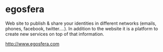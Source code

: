 egosfera
========

Web site to publish & share your identities in different networks (emails, phones, facebook, twitter....).  In addition to the website it is a platform to create new services on top of that information.

http://www.egosfera.com


